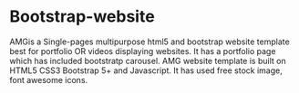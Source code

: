 # Bootstrap-website
AMGis a Single-pages multipurpose html5 and bootstrap website template best for portfolio OR videos displaying websites.  It has a portfolio page which has included bootstratp carousel.  AMG website template is built on HTML5 CSS3 Bootstrap 5+ and Javascript.  It has used free stock image, font awesome icons.
